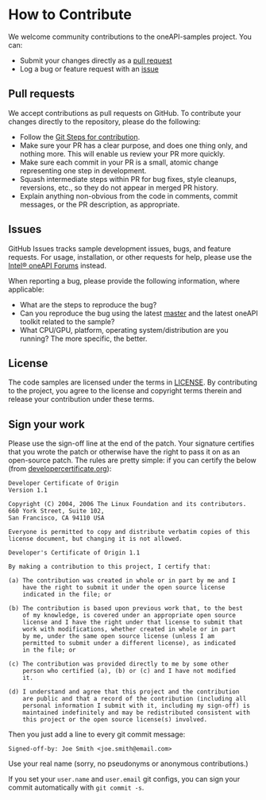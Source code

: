 # How to Contribute

We welcome community contributions to the oneAPI-samples project. You can:

- Submit your changes directly as a [pull request](#pull-requests)
- Log a bug or feature request with an [issue](#issues)

## Pull requests

We accept contributions as pull requests on GitHub. To contribute your changes
directly to the repository, please do the following:

* Follow the [Git Steps for contribution](https://github.com/oneapi-src/oneAPI-samples/wiki/Github-Steps-for-Contribution).
* Make sure your PR has a clear purpose, and does one thing only, and nothing more. This will enable us review your PR more quickly.
* Make sure each commit in your PR is a small, atomic change representing one step in development.
* Squash intermediate steps within PR for bug fixes, style cleanups, reversions, etc., so they do not appear in merged PR history.
* Explain anything non-obvious from the code in comments, commit messages, or the PR description, as appropriate.

## Issues

GitHub Issues tracks sample development issues, bugs, and feature requests.
For usage, installation, or other requests for help, please use the [Intel&reg; oneAPI Forums](https://software.intel.com/en-us/forums/intel-oneapi-forums) instead.

When reporting a bug, please provide the following information, where applicable:

* What are the steps to reproduce the bug?
* Can you reproduce the bug using the latest [master](https://github.com/samples-ci/oneAPI-samples) and the latest oneAPI toolkit related to the sample?
* What CPU/GPU, platform, operating system/distribution are you running? The more specific, the better.

## License

The code samples are licensed under the terms in [LICENSE](https://github.com/oneapi-src/oneAPI-samples/blob/master/License.txt). By contributing to the project, you agree to the license and copyright terms therein and release your contribution under these terms.

## Sign your work

Please use the sign-off line at the end of the patch. Your signature certifies that you wrote the patch or otherwise have the right to pass it on as an open-source patch. The rules are pretty simple: if you can certify
the below (from [developercertificate.org](http://developercertificate.org/)):

```
Developer Certificate of Origin
Version 1.1

Copyright (C) 2004, 2006 The Linux Foundation and its contributors.
660 York Street, Suite 102,
San Francisco, CA 94110 USA

Everyone is permitted to copy and distribute verbatim copies of this
license document, but changing it is not allowed.

Developer's Certificate of Origin 1.1

By making a contribution to this project, I certify that:

(a) The contribution was created in whole or in part by me and I
    have the right to submit it under the open source license
    indicated in the file; or

(b) The contribution is based upon previous work that, to the best
    of my knowledge, is covered under an appropriate open source
    license and I have the right under that license to submit that
    work with modifications, whether created in whole or in part
    by me, under the same open source license (unless I am
    permitted to submit under a different license), as indicated
    in the file; or

(c) The contribution was provided directly to me by some other
    person who certified (a), (b) or (c) and I have not modified
    it.

(d) I understand and agree that this project and the contribution
    are public and that a record of the contribution (including all
    personal information I submit with it, including my sign-off) is
    maintained indefinitely and may be redistributed consistent with
    this project or the open source license(s) involved.
```

Then you just add a line to every git commit message:

    Signed-off-by: Joe Smith <joe.smith@email.com>

Use your real name (sorry, no pseudonyms or anonymous contributions.)

If you set your `user.name` and `user.email` git configs, you can sign your
commit automatically with `git commit -s`.